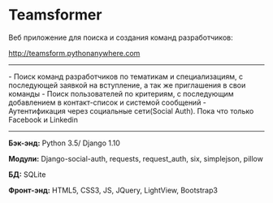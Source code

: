 # Teamsformer
Веб приложение для поиска и создания команд разработчиков:

http://teamsform.pythonanywhere.com
<hr>
- Поиск команд разработчиков по тематикам и специализациям, с последующей заявкой на вступление, а так же приглашения в свои команды
- Поиск пользователей по критериям, с последующим добавлением в контакт-список и системой сообщений
- Аутентификация через социальные сети(Social Auth). Пока что только Facebook и Linkedin
<hr>

<b>Бэк-энд:</b> Python 3.5/ Django 1.10

<b>Модули:</b> Django-social-auth, requests, request_auth, six, simplejson, pillow

<b>БД:</b> SQLite

<b>Фронт-энд:</b> HTML5, CSS3, JS, JQuery, LightView, Bootstrap3
